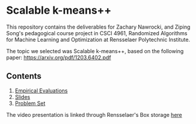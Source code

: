 # Scalable k-means++

This repository contains the deliverables for Zachary Nawrocki, and Ziping Song's pedagogical course project in CSCI 4961, Randomized Algorithms for Machine Learning and Optimization at Rensselaer Polytechnic Institute. <br>

The topic we selected was Scalable k-means++, based on the following paper: https://arxiv.org/pdf/1203.6402.pdf

## Contents
1. [Empirical Evaluations](https://github.com/eddie1208/Scalable-K-Means-plus-plus/tree/main/empirical_evaluation)
2. [Slides](https://github.com/eddie1208/Scalable-K-Means-plus-plus/blob/main/MLOPT%20Project%20Presentation.pdf)
3. [Problem Set](https://github.com/eddie1208/Scalable-K-Means-plus-plus/blob/main/Scalable_K_means_Problem_Set.pdf)

The video presentation is linked through Rensselaer's Box storage [here]()
